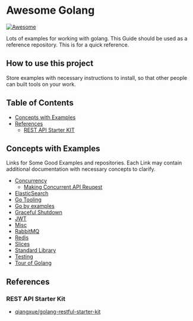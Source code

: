# Awesome Golang

[![Awesome](https://awesome.re/badge-flat2.svg)](https://awesome.re)

Lots of examples for working with golang. This Guide should be used as a reference repository. This is for a quick reference.

## How to use this project

Store examples with necessary instructions to install, so that other people can built tools on your work.

## Table of Contents

- [Concepts with Examples](#concepts-with-examples)
- [References](#references)
     - [REST API Starter KIT](#rest-api-starter-kit)

## Concepts with Examples

Links for Some Good Examples and repositories. Each Link may contain additional documentation with necessary concepts to clarify.

- [Concurrency](./concurrency)
     - [Making Concurrent API Reuqest](./concurrency/README.md#making-concurrent-api-request)
- [ElasticSearch](./elasticsearch)
- [Go Tooling](./docs/go-tooling.md)
- [Go by examples](./docs/go-by-examples.md)
- [Graceful Shutdown](./docs/graceful-shutdown.md)
- [JWT](./jwt)
- [Misc](./docs/misc.md)
- [RabbitMQ](./rabbitmq)
- [Redis](./redis)
- [Slices](./docs/slices.md)
- [Standard Library](./standard-library)
- [Testing](./testing)
- [Tour of Golang](./docs/tour-of-golang.md)

## References

### REST API Starter Kit

- [qiangxue/golang-restful-starter-kit](https://github.com/qiangxue/golang-restful-starter-kit)
